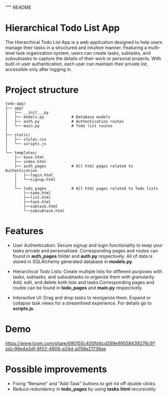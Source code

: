 """
README
# Hierarchical Todo List App

The Hierarchical Todo List App is a web application designed to help users manage their tasks in a structured and intuitive manner. Featuring a multi-level task organization system, users can create tasks, subtasks, and subsubtasks to capture the details of their work or personal projects. With built-in user authentication, each user can maintain their private list, accessible only after logging in.

# Project structure
```
todo-app/
├── app/
│   ├── __init__.py
│   ├── models.py            # Database models
│   ├── auth.py              # Authentication routes
│   └── main.py              # Todo list routes
│
├── static/
│   ├── styles.css
│   └── scripts.js
│   
└── templates/               
    ├── base.html
    ├── index.html
    ├── auth_pages           # All html pages related to Authentication
    │   ├──login.html
    │   └──signup.html
    │ 
    └── todo_pages           # All html pages related to Todo lists
        ├──todo.html
        ├──list.html
        ├──task.html
        ├──subtask.html
        └──subsubtask.html
```

# Features

- User Authentication: Secure signup and login functionality to keep your tasks private and personalized. Corresponding pages and routes can found in **auth_pages** folder and **auth.py** respectively. All of data is stored in SQLAlchemy generated database in **models.py**.

- Hierarchical Todo Lists: Create multiple lists for different purposes with tasks, subtasks, and subsubtasks to organize them with granularity. Add, edit, and delete both lists and tasks.Corresponding pages and routes can be found in **todo_pages** and **main.py** respectively.

- Interactive UI: Drag and drop tasks to reorganize them. Expand or collapse task views for a streamlined experience. For details go to **scripts.js**.

# Demo

https://www.loom.com/share/690155c400fd4cd399e99558439276c9?sid=98e4a3df-8f02-4606-a24d-a058e21736ae

# Possible improvements
- Fixing "Rename" and "Add Task" buttons to get rid off double clicks. 
- Reduce redundancy in **todo_pages** by using **tasks.html** recursivelly. 
